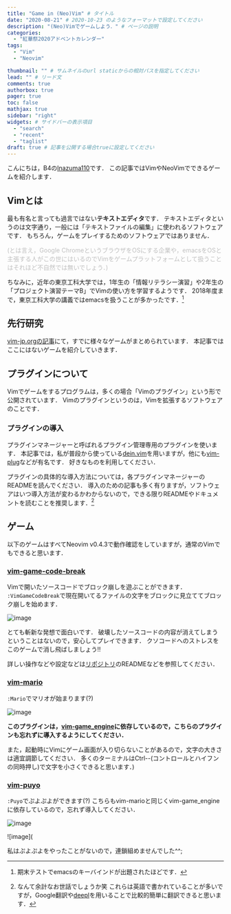 ```yaml
---
title: "Game in (Neo)Vim" # タイトル
date: "2020-08-21" # 2020-10-23 のようなフォーマットで設定してください
description: "(Neo)Vimでゲームしよう．" # ページの説明
categories:
  - "紅華祭2020アドベントカレンダー"
tags:
  - "Vim"
  - "Neovim"

thumbnail: "" # サムネイルのurl staticからの相対パスを指定してください
lead: "" # リード文
comments: true
authorbox: true
pager: true
toc: false
mathjax: true
sidebar: "right"
widgets: # サイドバーの表示項目
  - "search"
  - "recent"
  - "taglist"
draft: true # 記事を公開する場合trueに設定してください
---
```


こんにちは，B4の[Inazuma110](https://twitter.com/Inazuma_110)です．
この記事ではVimやNeoVimでできるゲームを紹介します．

## Vimとは
最も有名と言っても過言ではない**テキストエディタ**です．
テキストエディタというのは文字通り，一般には「テキストファイルの編集」に使われるソフトウェアです．
もちろん，ゲームをプレイするためのソフトウェアではありません．

<font color="Silver">
(とは言え，Google ChromeというブラウザをOSにする企業や，emacsをOSと主張する人がこの世にはいるのでVimをゲームプラットフォームとして扱うことはそれほど不自然では無いでしょう．)
</font>
<p>

ちなみに，近年の東京工科大学では，1年生の「情報リテラシー演習」や2年生の「プロジェクト演習テーマB」でVimの使い方を学習するようです．
2018年度まで，東京工科大学の講義ではemacsを扱うことが多かったです．[^1]
[^1]: 期末テストでemacsのキーバインドが出題されたほどです．

## 先行研究
[vim-jp.orgの記事](https://vim-jp.org/blog/2011/09/20/games.html)にて，すでに様々なゲームがまとめられています．
本記事ではここにはないゲームを紹介していきます．

## プラグインについて
Vimでゲームをするプログラムは，多くの場合「Vimのプラグイン」という形で公開されています．
Vimのプラグインというのは，Vimを拡張するソフトウェアのことです．

### プラグインの導入
プラグインマネージャーと呼ばれるプラグイン管理専用のプラグインを使います．
本記事では，私が普段から使っている[dein.vim](https://github.com/Shougo/dein.vim)を用いますが，他にも[vim-plug](https://github.com/junegunn/vim-plug)などが有名です．
好きなものを利用してください．

プラグインの具体的な導入方法については，各プラグインマネージャーのREADMEを読んでください．
導入のための記事も多く有りますが，ソフトウェアはいつ導入方法が変わるかわからないので，できる限りREADMEやドキュメントを読むことを推奨します．[^2]
[^2]: なんて余計なお世話でしょうか笑
これらは英語で書かれていることが多いですが，Google翻訳や[deepl](https://www.deepl.com/translator)を用いることで比較的簡単に翻訳できると思います．


## ゲーム
以下のゲームはすべてNeovim v0.4.3で動作確認をしていますが，通常のVimでもできると思います．

### [vim-game-code-break](https://github.com/johngrib/vim-game-code-break)
Vimで開いたソースコードでブロック崩しを遊ぶことができます．
`:VimGameCodeBreak`で現在開いてるファイルの文字をブロックに見立ててブロック崩しを始めます．

![image](https://user-images.githubusercontent.com/1855714/27774457-7e001646-5fcd-11e7-9e90-c37eafefad9c.gif)

とても斬新な発想で面白いです．
破壊したソースコードの内容が消えてしまうということはないので，安心してプレイできます．
クソコードへのストレスをこのゲームで消し飛ばしましょう!!

詳しい操作などや設定などは[リポジトリ](https://github.com/johngrib/vim-game-code-break)のREADMEなどを参照してください．

### [vim-mario](https://github.com/rbtnn/vim-mario)
`:Mario`でマリオが始まります(?)

![image](https://camo.githubusercontent.com/ec99e0fdf7ae339ea6eae266066f37e24b4123ec/68747470733a2f2f7261772e6769746875622e636f6d2f7262746e6e2f6d6172696f2e76696d2f6d61737465722f6d6172696f2e676966)

**このプラグインは，[vim-game_engine](https://github.com/rbtnn/vim-game_engine)に依存しているので，こちらのプラグインも忘れずに導入するようにしてください．**

また，起動時にVimにゲーム画面が入り切らないことがあるので，文字の大きさは適宜調節してください．
多くのターミナルはCtrl--(コントロールとハイフンの同時押し)で文字を小さくできると思います．)

### [vim-puyo](https://github.com/rbtnn/vim-puyo)
`:Puyo`でぷよぷよができます(?)
こちらもvim-marioと同じくvim-game_engineに依存しているので，忘れず導入してください．

![image](https://camo.githubusercontent.com/6c130d8f952f386e6dd206a01194d13cb8b9df30/68747470733a2f2f7261772e6769746875622e636f6d2f7262746e6e2f7075796f2e76696d2f6d61737465722f7075796f2e676966)

![image](

私はぷよぷよをやったことがないので，連鎖組めませんでした^^;


